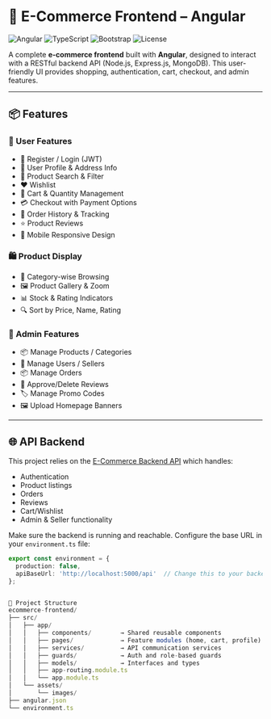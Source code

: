 # 🛒 E-Commerce Frontend – Angular

![Angular](https://img.shields.io/badge/Angular-DD0031?style=for-the-badge&logo=angular&logoColor=white)
![TypeScript](https://img.shields.io/badge/TypeScript-3178C6?style=for-the-badge&logo=typescript&logoColor=white)
![Bootstrap](https://img.shields.io/badge/Bootstrap-7952B3?style=for-the-badge&logo=bootstrap&logoColor=white)
![License](https://img.shields.io/github/license/YOUR_USERNAME/YOUR_REPO?style=for-the-badge)

A complete **e-commerce frontend** built with **Angular**, designed to interact with a RESTful backend API (Node.js, Express.js, MongoDB). This user-friendly UI provides shopping, authentication, cart, checkout, and admin features.

---

## 📦 Features

### 👤 User Features
- 🔐 Register / Login (JWT)
- 👤 User Profile & Address Info
- 🔎 Product Search & Filter
- ❤️ Wishlist
- 🛒 Cart & Quantity Management
- 💳 Checkout with Payment Options
- 🧾 Order History & Tracking
- ⭐ Product Reviews
- 📱 Mobile Responsive Design

### 🛍️ Product Display
- 🧾 Category-wise Browsing
- 🖼️ Product Gallery & Zoom
- 📊 Stock & Rating Indicators
- 🔍 Sort by Price, Name, Rating

### 🔐 Admin Features
- 📦 Manage Products / Categories
- 👥 Manage Users / Sellers
- 📦 Manage Orders
- 💬 Approve/Delete Reviews
- 🏷️ Manage Promo Codes
- 🖼️ Upload Homepage Banners

---

## 🌐 API Backend

This project relies on the [E-Commerce Backend API](https://github.com/mostafamoknaa/MEAN-Project) which handles:

- Authentication
- Product listings
- Orders
- Reviews
- Cart/Wishlist
- Admin & Seller functionality

Make sure the backend is running and reachable. Configure the base URL in your `environment.ts` file:

```ts
export const environment = {
  production: false,
  apiBaseUrl: 'http://localhost:5000/api'  // Change this to your backend API base URL
};


📁 Project Structure
ecommerce-frontend/
├── src/
│   ├── app/
│   │   ├── components/        → Shared reusable components
│   │   ├── pages/             → Feature modules (home, cart, profile)
│   │   ├── services/          → API communication services
│   │   ├── guards/            → Auth and role-based guards
│   │   ├── models/            → Interfaces and types
│   │   ├── app-routing.module.ts
│   │   └── app.module.ts
│   └── assets/
│       └── images/
├── angular.json
└── environment.ts
